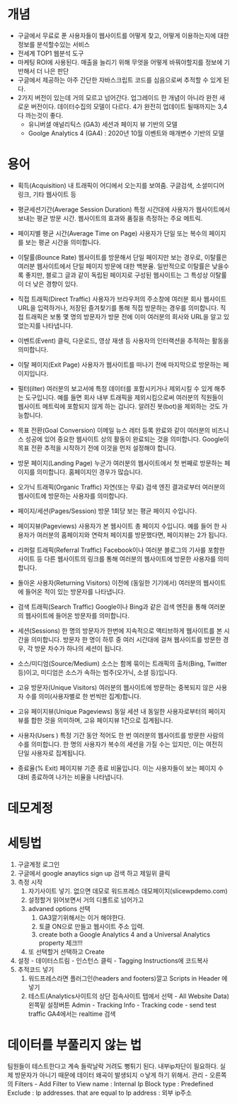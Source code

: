 # 개념
- 구글에서 무료로 푼 사용자들이 웹사이트를 어떻게 찾고, 어떻게 이용하는지에 대한 정보를 분석할수있는 서비스
- 전세계 TOP1 웹분석 도구
- 마케팅 ROI에 사용된다.
  매출을 늘리기 위해 무엇을 어떻게 바꿔야할지를 정보에 기반해서 더 나은 판단
- 구글에서 제공하는 아주 간단한 자바스크립트 코드를 심음으로써 추적할 수 있게 된다.
- 2가지 버전이 있는데 거의 모르고 넘어간다.
  업그레이드 한 개념이 아니라 완전 새로운 버전이다. 데이터수집의 모델이 다르다.
  4가 완전히 업데이트 될때까지는 3,4 다 까는것이 좋다.
  - 유니버셜 애널리틱스  (GA3)
    세션과 페이지 뷰 기반의 모델
  - Goolge Analytics 4 (GA4)  : 2020년 10월
    이벤트와 매개변수 기반의 모델


# 용어
- 획득(Acquisition)
내 트래픽이 어디에서 오는지를 보여줌.
구글검색, 소셜미디어 링크, 기타 웹사이트 등


- 평균세션기간(Average Session Duration)
특정 시간대에 사용자가 웹사이트에서 보내는 평균 방문 시간. 웹사이트의 효과와 품질을 측정하는 주요 메트릭.


- 페이지별 평균 시간(Average Time on Page)
사용자가 단일 또는 복수의 페이지를 보는 평균 시간을 의미합니다.


- 이탈률(Bounce Rate)
웹사이트를 방문해서 단일 페이지만 보는 경우로, 이탈률은 여러분 웹사이트에서 단일 페이지 방문에 대한 백분율. 일반적으로 이탈률은 낮을수록 좋지만, 블로그 글과 같이 독립된 페이지로 구성된 웹사이트는 그 특성상 이탈률이 더 낮은 경향이 있다.


- 직접 트래픽(Direct Traffic)
사용자가 브라우저의 주소창에 여러분 회사 웹사이트 URL을 입력하거나, 저장된 즐겨찾기를 통해 직접 방문하는 경우를 의미합니다. 직접 트래픽은 보통 몇 명의 방문자가 방문 전에 이미 여러분의 회사와 URL을 알고 있었는지를 나타냅니다.


- 이벤트(Event)
클릭, 다운로드, 영상 재생 등 사용자의 인터랙션을 추적하는 활동을 의미합니다.


- 이탈 페이지(Exit Page)
사용자가 웹사이트를 떠나기 전에 마지막으로 방문하는 페이지입니다.


- 필터(ilter)
여러분의 보고서에 특정 데이터를 포함시키거나 제외시킬 수 있게 해주는 도구입니다. 예를 들면 회사 내부 트래픽을 제외시킴으로써 여러분의 직원들이 웹사이트 메트릭에 포함되지 않게 하는 겁니다. 알려진 봇(bot)을 제외하는 것도 가능합니다.


- 목표 전환(Goal Conversion)
이메일 뉴스 레터 등록 완료와 같이 여러분의 비즈니스 성공에 있어 중요한 웹사이트 상의 활동이 완료되는 것을 의미합니다. Google이 목표 전환 추적을 시작하기 전에 이것을 먼저 설정해야 합니다.


- 방문 페이지(Landing Page)
누군가 여러분의 웹사이트에서 첫 번째로 방문하는 페이지를 의미합니다. 홈페이지인 경우가 많습니다.


- 오가닉 트래픽(Organic Traffic)
자연(또는 무료) 검색 엔진 결과로부터 여러분의 웹사이트에 방문하는 사용자를 의미합니다.



- 페이지/세션(Pages/Session)
방문 1회당 보는 평균 페이지 수입니다.


- 페이지뷰(Pageviews)
사용자가 본 웹사이트 총 페이지 수입니다. 예를 들어 한 사용자가 여러분의 홈페이지와 연락처 페이지를 방문했다면, 페이지뷰는 2가 됩니다.


- 리퍼럴 트래픽(Referral Traffic)
Facebook이나 여러분 블로그의 기사를 포함한 사이트 등 다른 웹사이트의 링크를 통해 여러분의 웹사이트에 방문한 사용자를 의미합니다.


- 돌아온 사용자(Returning Visitors)
이전에 (동일한 기기에서) 여러분의 웹사이트에 들어온 적이 있는 방문자를 나타냅니다.


- 검색 트래픽(Search Traffic)
Google이나 Bing과 같은 검색 엔진을 통해 여러분의 웹사이트에 들어온 방문자를 의미합니다.


- 세션(Sessions)
한 명의 방문자가 한번에 지속적으로 액티브하게 웹사이트를 본 시간을 의미합니다. 방문자 한 명이 하루 중 여러 시간대에 걸쳐 웹사이트를 방문한 경우, 각 방문 차수가 하나의 세션이 됩니다.


- 소스/미디엄(Source/Medium)
소스는 함께 묶이는 트래픽의 출처(Bing, Twitter 등)이고, 미디엄은 소스가 속하는 범주(오가닉, 소셜 등)입니다.


- 고유 방문자(Unique Visitors)
여러분의 웹사이트에 방문하는 중복되지 않은 사용자 수를 의미(사용자별로 한 번씩만 집계)합니다.


- 고유 페이지뷰(Unique Pageviews)
동일 세션 내 동일한 사용자로부터의 페이지뷰를 합한 것을 의미하며, 고유 페이지뷰 1건으로 집계됩니다.


- 사용자(Users )
특정 기간 동안 적어도 한 번 여러분의 웹사이트를 방문한 사람의 수를 의미합니다. 한 명의 사용자가 복수의 세션을 가질 수는 있지만, 이는 여전히 단일 사용자로 집계됩니다.


- 종료율(% Exit)
페이지뷰 기준 종료 비율입니다. 이는 사용자들이 보는 페이지 수 대비 종료하여 나가는 비율을 나타냅니다.


# 데모계정

# 세팅법
1. 구글계정 로그인
2. 구글에서 google anaytics sign up 검색 하고 제일위 클릭
3. 측정 시작
   1. 자기사이트 넣기. 없으면 데모로 워드프레스 데모페이지(slicewpdemo.com)
   2. 설정할거 읽어보면서 거의 디폴트로 넘어가고
   3. advaned options 선택
      1. GA3깔기위해서는 이거 해야한다.
      2. 토클 ON으로 만들고 웹사이트 주소 입력.
      3. create both a Google Analytics 4 and a Universal Analytics property 체크!!!
   4. 또 선택할거 선택하고 Create
4. 설정 - 데이터스트림 - 인스턴스 클릭 - Tagging Instructions에 코드복사
5. 추적코드 넣기
   1. 워드프레스라면 플러그인(headers and footers)깔고 Scripts in Header 에 넣기
   2. 테스트(Analytics사이트의 상단 접속사이트 탭에서 선택 - All Website Data)
      왼쪽밑 설정버튼 Admin - Tracking Info - Tracking code - send test traffic
      GA4에서는 realtime 검색

# 데이터를 부풀리지 않는 법
팀원들이 테스트한다고 계속 들락날락 거려도 뻥튀기 된다.
내부ip차단이 필요하다. 실제 방문자가 아니기 때문에 데이터 왜곡이 발생되지 ㅇ낳게 하기 위해서.
관리 - 오른쪽의 Filters - Add Filter to View
    name : Internal Ip Block
    type : Predefined
    Exclude : Ip addresses.  that are equal to
    Ip address : 외부 ip주소
    